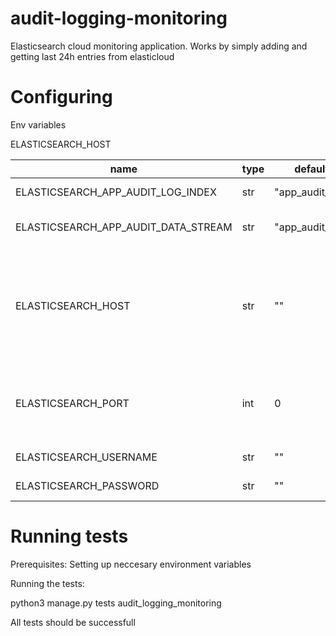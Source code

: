 # audit-logging-monitoring

Elasticsearch cloud monitoring application. Works by simply adding and getting last 24h entries from elasticloud


# Configuring


Env variables 

ELASTICSEARCH_HOST

name                      | type         |         default              | description
------------------------- | ------------ | -----------------            |-------------------------------------------------
ELASTICSEARCH_APP_AUDIT_LOG_INDEX | str  | "app_audit_log"              | Index to write to
ELASTICSEARCH_APP_AUDIT_DATA_STREAM | str  | "app_audit_log"            | Data stream to write to
ELASTICSEARCH_HOST        | str          | ""                           | Elastic host name to write to. You can also include port separated by colon.
ELASTICSEARCH_PORT        | int          | 0                            | Elastic port to write to. This can be also given as part of the host.
ELASTICSEARCH_USERNAME    | str          | ""                           | User name for auth
ELASTICSEARCH_PASSWORD    | str          | ""                           | Password for auth



# Running tests
Prerequisites: Setting up neccesary environment variables

Running the tests: 

python3 manage.py tests audit_logging_monitoring

All tests should be successfull
